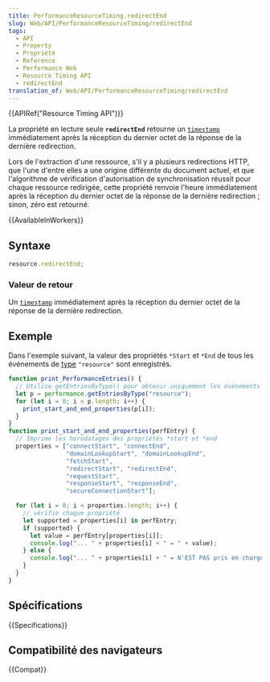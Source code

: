 ```yaml
---
title: PerformanceResourceTiming.redirectEnd
slug: Web/API/PerformanceResourceTiming/redirectEnd
tags:
  - API
  - Property
  - Propriété
  - Reference
  - Performance Web
  - Resource Timing API
  - redirectEnd
translation_of: Web/API/PerformanceResourceTiming/redirectEnd
---
```

{{APIRef("Resource Timing API")}}

La propriété en lecture seule **`redirectEnd`** retourne un [`timestamp`](/fr/docs/Web/API/DOMHighResTimeStamp) immédiatement après la réception du dernier octet de la réponse de la dernière redirection.

Lors de l'extraction d'une ressource, s'il y a plusieurs redirections HTTP, que l'une d'entre elles a une origine différente du document actuel, et que l'algorithme de vérification d'autorisation de synchronisation réussit pour chaque ressource redirigée, cette propriété renvoie l'heure immédiatement après la réception du dernier octet de la réponse de la dernière redirection ; sinon, zéro est retourné.

{{AvailableInWorkers}}

## Syntaxe

```js
resource.redirectEnd;
```

### Valeur de retour

Un [`timestamp`](/fr/docs/Web/API/DOMHighResTimeStamp) immédiatement après la réception du dernier octet de la réponse de la dernière redirection.

## Exemple

Dans l'exemple suivant, la valeur des propriétés `*Start` et `*End` de tous les événements de [type](/fr/docs/Web/API/PerformanceEntry/entryType) `"resource"` sont enregistrés.

```js
function print_PerformanceEntries() {
  // Utilise getEntriesByType() pour obtenir uniquement les événements "resource"
  let p = performance.getEntriesByType("resource");
  for (let i = 0; i < p.length; i++) {
    print_start_and_end_properties(p[i]);
  }
}
function print_start_and_end_properties(perfEntry) {
  // Imprime les horodatages des propriétés *start et *end
  properties = ["connectStart", "connectEnd",
                "domainLookupStart", "domainLookupEnd",
                "fetchStart",
                "redirectStart", "redirectEnd",
                "requestStart",
                "responseStart", "responseEnd",
                "secureConnectionStart"];

  for (let i = 0; i < properties.length; i++) {
    // vérifie chaque propriété
    let supported = properties[i] in perfEntry;
    if (supported) {
      let value = perfEntry[properties[i]];
      console.log("... " + properties[i] + " = " + value);
    } else {
      console.log("... " + properties[i] + " = N'EST PAS pris en charge");
    }
  }
}
```

## Spécifications

{{Specifications}}

## Compatibilité des navigateurs

{{Compat}}
